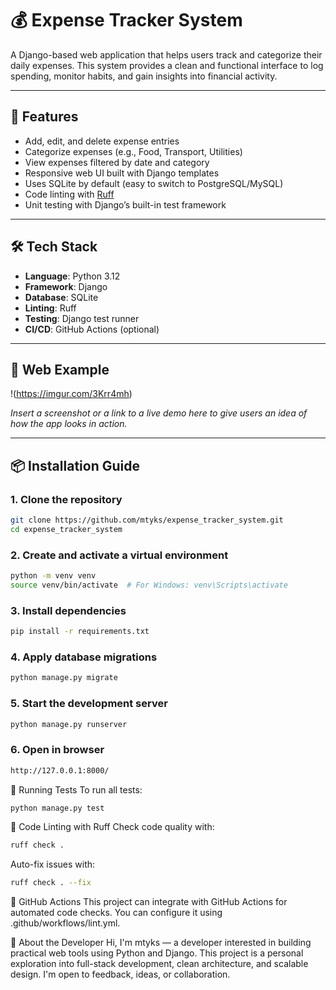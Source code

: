 # 💰 Expense Tracker System

A Django-based web application that helps users track and categorize their daily expenses. This system provides a clean and functional interface to log spending, monitor habits, and gain insights into financial activity.

---

## 🚀 Features

- Add, edit, and delete expense entries
- Categorize expenses (e.g., Food, Transport, Utilities)
- View expenses filtered by date and category
- Responsive web UI built with Django templates
- Uses SQLite by default (easy to switch to PostgreSQL/MySQL)
- Code linting with [Ruff](https://github.com/astral-sh/ruff)
- Unit testing with Django’s built-in test framework

---

## 🛠 Tech Stack

- **Language**: Python 3.12
- **Framework**: Django
- **Database**: SQLite
- **Linting**: Ruff
- **Testing**: Django test runner
- **CI/CD**: GitHub Actions (optional)

---

## 📸 Web Example

!(https://imgur.com/3Krr4mh)

*Insert a screenshot or a link to a live demo here to give users an idea of how the app looks in action.*

---

## 📦 Installation Guide

### 1. Clone the repository
```bash
git clone https://github.com/mtyks/expense_tracker_system.git
cd expense_tracker_system
```
### 2. Create and activate a virtual environment
```bash
python -m venv venv
source venv/bin/activate  # For Windows: venv\Scripts\activate
```
### 3. Install dependencies
```bash
pip install -r requirements.txt
```
### 4. Apply database migrations
```bash
python manage.py migrate
```
### 5. Start the development server
```bash
python manage.py runserver
```
### 6. Open in browser
```bash
http://127.0.0.1:8000/
```
🧪 Running Tests
To run all tests:
```bash
python manage.py test
```
🧹 Code Linting with Ruff
Check code quality with:
```bash
ruff check .
```
Auto-fix issues with:
```bash
ruff check . --fix
```

🤖 GitHub Actions
This project can integrate with GitHub Actions for automated code checks. You can configure it using .github/workflows/lint.yml.

👤 About the Developer
Hi, I'm mtyks — a developer interested in building practical web tools using Python and Django. This project is a personal exploration into full-stack development, clean architecture, and scalable design. I'm open to feedback, ideas, or collaboration.


